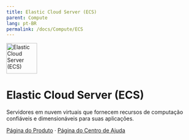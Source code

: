 ```yaml
---
title: Elastic Cloud Server (ECS)
parent: Compute
lang: pt-BR
permalink: /docs/Compute/ECS
---
```


<img src="https://res-static.hc-cdn.cn/cloudbu-site/public/new-product-icon/Compute/ECS.png" width="80" height="80" alt="Elastic Cloud Server (ECS)">

# Elastic Cloud Server (ECS)

Servidores em nuvem virtuais que fornecem recursos de computação confiáveis e dimensionáveis para suas aplicações.

[Página do Produto](https://www.huaweicloud.com/intl/pt-br/product/ecs.html) &middot;
[Página do Centro de Ajuda](https://support.huaweicloud.com/intl/pt-br/ecs/index.html)

